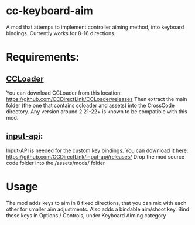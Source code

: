 # cc-keyboard-aim
A mod that attemps to implement controller aiming method, into keyboard bindings. Currently works for 8-16 directions.

# Requirements:

## [CCLoader](https://github.com/CCDirectLink/CCLoader/releases)
You can download CCLoader from this location: https://github.com/CCDirectLink/CCLoader/releases
Then extract the main folder (the one that contains ccloader and assets) into the CrossCode directory.
Any version around 2.21-22+ is known to be compatible with this mod.

## [input-api](https://github.com/CCDirectLink/input-api/releases/):
Input-API is needed for the custom key bindings. You can download it here: https://github.com/CCDirectLink/input-api/releases/
Drop the mod source code folder into the /assets/mods/ folder

# Usage

The mod adds keys to aim in 8 fixed directions, that you can mix with each other for smaller aim adjustments. Also adds a bindable aim/shoot key. Bind these keys in Options / Controls, under Keyboard Aiming category

